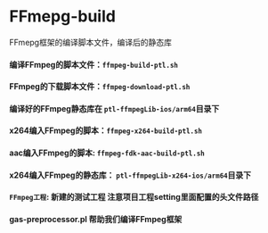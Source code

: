 # FFmepg-build
FFmepg框架的编译脚本文件，编译后的静态库

#### 编译FFmpeg的脚本文件：`ffmpeg-build-ptl.sh`
#### FFmpeg的下载脚本文件：`ffmpeg-download-ptl.sh`
#### 编译好的FFmpeg静态库在 `ptl-ffmpegLib-ios/arm64`目录下
#### x264编入FFmpeg的脚本：`ffmpeg-x264-build-ptl.sh`
#### aac编入FFmpeg的脚本: `ffmpeg-fdk-aac-build-ptl.sh`
#### x264编入FFmpeg的静态库： `ptl-ffmpegLib-x264-ios/arm64`目录下
#### `FFmpeg工程`: 新建的测试工程 注意项目工程setting里面配置的头文件路径
#### gas-preprocessor.pl 帮助我们编译FFmpeg框架
